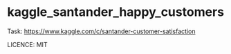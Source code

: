# kaggle_santander_happy_customers
Task:
https://www.kaggle.com/c/santander-customer-satisfaction

LICENCE: MIT